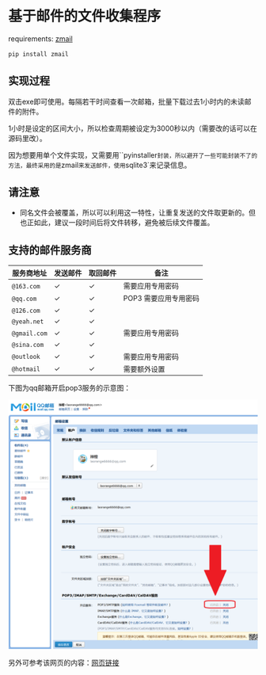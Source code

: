 # 基于邮件的文件收集程序

requirements: [zmail](https://github.com/zhangyunhao116/zmail)

```python
pip install zmail
```



## 实现过程

双击exe即可使用。每隔若干时间查看一次邮箱，批量下载过去1小时内的未读邮件的附件。

1小时是设定的区间大小，所以检查周期被设定为3000秒以内（需要改的话可以在源码里改）。

因为想要用单个文件实现，又需要用``pyinstaller`封装，所以避开了一些可能封装不了的方法，最终采用的是`zmail`来发送邮件，使用`sqlite3`来记录信息。



## 请注意

+ 同名文件会被覆盖，所以可以利用这一特性，让重复发送的文件取更新的。但也正如此，建议一段时间后将文件转移，避免被后续文件覆盖。



## 支持的邮件服务商

| 服务商地址   | 发送邮件 | 取回邮件 | 备注                  |
| ------------ | -------- | -------- | --------------------- |
| `@163.com`   | ✓        | ✓        | 需要应用专用密码      |
| `@qq.com`    | ✓        | ✓        | POP3 需要应用专用密码 |
| `@126.com`   | ✓        | ✓        |                       |
| `@yeah.net`  | ✓        | ✓        |                       |
| `@gmail.com` | ✓        | ✓        | 需要应用专用密码      |
| `@sina.com`  | ✓        | ✓        |                       |
| `@outlook`   | ✓        | ✓        | 需要应用专用密码      |
| `@hotmail`   | ✓        | ✓        | 需要额外设置          |



下图为qq邮箱开启pop3服务的示意图：

![pop3.png](pop3.png)

另外可参考该网页的内容：[网页链接](https://jingyan.baidu.com/article/7908e85cd945fcaf481ad2e4.html)
